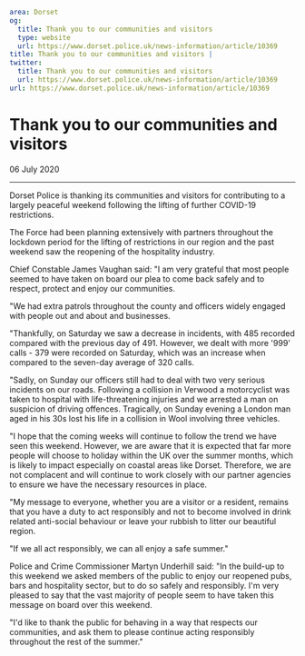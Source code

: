```yaml
area: Dorset
og:
  title: Thank you to our communities and visitors
  type: website
  url: https://www.dorset.police.uk/news-information/article/10369
title: Thank you to our communities and visitors |
twitter:
  title: Thank you to our communities and visitors
  url: https://www.dorset.police.uk/news-information/article/10369
url: https://www.dorset.police.uk/news-information/article/10369
```

# Thank you to our communities and visitors

06 July 2020

* * *

Dorset Police is thanking its communities and visitors for contributing to a largely peaceful weekend following the lifting of further COVID-19 restrictions.

The Force had been planning extensively with partners throughout the lockdown period for the lifting of restrictions in our region and the past weekend saw the reopening of the hospitality industry.

Chief Constable James Vaughan said: "I am very grateful that most people seemed to have taken on board our plea to come back safely and to respect, protect and enjoy our communities.

"We had extra patrols throughout the county and officers widely engaged with people out and about and businesses.

"Thankfully, on Saturday we saw a decrease in incidents, with 485 recorded compared with the previous day of 491. However, we dealt with more '999' calls - 379 were recorded on Saturday, which was an increase when compared to the seven-day average of 320 calls.

"Sadly, on Sunday our officers still had to deal with two very serious incidents on our roads. Following a collision in Verwood a motorcyclist was taken to hospital with life-threatening injuries and we arrested a man on suspicion of driving offences. Tragically, on Sunday evening a London man aged in his 30s lost his life in a collision in Wool involving three vehicles.

"I hope that the coming weeks will continue to follow the trend we have seen this weekend. However, we are aware that it is expected that far more people will choose to holiday within the UK over the summer months, which is likely to impact especially on coastal areas like Dorset. Therefore, we are not complacent and will continue to work closely with our partner agencies to ensure we have the necessary resources in place.

"My message to everyone, whether you are a visitor or a resident, remains that you have a duty to act responsibly and not to become involved in drink related anti-social behaviour or leave your rubbish to litter our beautiful region.

"If we all act responsibly, we can all enjoy a safe summer."

Police and Crime Commissioner Martyn Underhill said: "In the build-up to this weekend we asked members of the public to enjoy our reopened pubs, bars and hospitality sector, but to do so safely and responsibly. I'm very pleased to say that the vast majority of people seem to have taken this message on board over this weekend.

"I'd like to thank the public for behaving in a way that respects our communities, and ask them to please continue acting responsibly throughout the rest of the summer."
